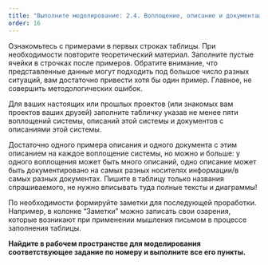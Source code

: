 ```yaml
---
title: "Выполните моделирование: 2.4. Воплощение, описание и документация системы"
order: 16
---
```




Ознакомьтесь с примерами в первых строках таблицы. При необходимости повторите теоретический материал. Заполните пустые ячейки в строчках после примеров. Обратите внимание, что представленные данные могут подходить под большое число разных ситуаций, вам достаточно привести хотя бы один пример. Главное, не совершить методологических ошибок.

Для ваших настоящих или прошлых проектов (или знакомых вам проектов ваших друзей) заполните табличку указав не менее пяти воплощений системы, описаний этой системы и документов с описаниями этой системы.

Достаточно одного примера описания и одного документа с этим описанием на каждое воплощение системы, но можно и больше: у одного воплощения может быть много описаний, одно описание может быть документировано на самых разных носителях информации/в самых разных документах. Пишите в таблицу только названия спрашиваемого, не нужно вписывать туда полные тексты и диаграммы!

По необходимости формируйте заметки для последующей проработки. Например, в колонке “Заметки” можно записать свои озарения, которые возникают при применении мышления письмом в процессе заполнения таблицы.

**Найдите в рабочем пространстве для моделирования соответствующее задание по номеру и выполните все его пункты.**

